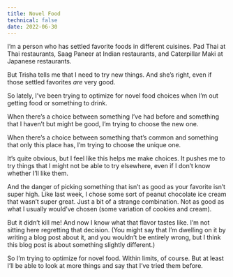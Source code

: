```yaml
---
title: Novel Food
technical: false
date: 2022-06-30
---
```


I’m a person who has settled favorite foods in different cuisines. Pad Thai at Thai restaurants, Saag Paneer at Indian restaurants, and Caterpillar Maki at Japanese restaurants. 

But Trisha tells me that I need to try new things. And she’s right, even if those settled favorites _are_ very good. 

So lately, I’ve been trying to optimize for novel food choices when I’m out getting food or something to drink. 

When there’s a choice between something I’ve had before and something that I haven’t but might be good, I’m trying to choose the new one. 

When there’s a choice between something that’s common and something that only this place has, I’m trying to choose the unique one. 

It’s quite obvious, but I feel like this helps me make choices. It pushes me to try things that I might not be able to try elsewhere, even if I don’t know whether I’ll like them. 

And the danger of picking something that isn’t as good as your favorite isn’t super high. Like last week, I chose some sort of peanut chocolate ice cream that wasn’t super great. Just a bit of a strange combination. Not as good as what I usually would’ve chosen (some variation of cookies and cream). 

But it didn’t kill me! And now I know what that flavor tastes like. I’m not sitting here regretting that decision. (You might say that I’m dwelling on it by writing a blog post about it, and you wouldn’t be entirely wrong, but I think this blog post is about something slightly different.) 

So I’m trying to optimize for novel food. Within limits, of course. But at least I’ll be able to look at more things and say that I’ve tried them before. 
